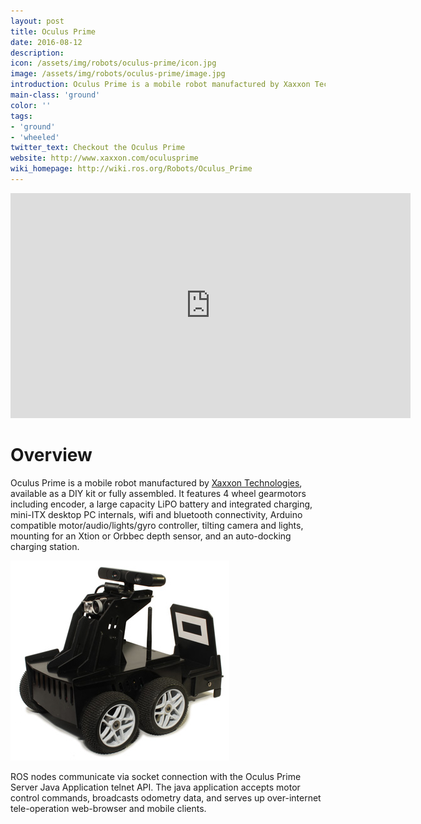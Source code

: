 ```yaml
---
layout: post
title: Oculus Prime
date: 2016-08-12
description:
icon: /assets/img/robots/oculus-prime/icon.jpg
image: /assets/img/robots/oculus-prime/image.jpg
introduction: Oculus Prime is a mobile robot manufactured by Xaxxon Technologies, available as a DIY kit or fully assembled.
main-class: 'ground'
color: ''
tags:
- 'ground'
- 'wheeled'
twitter_text: Checkout the Oculus Prime
website: http://www.xaxxon.com/oculusprime
wiki_homepage: http://wiki.ros.org/Robots/Oculus_Prime
---
```


<iframe width="640" height="360" src="https://www.youtube.com/embed/b_p2_ALsYec?rel=0" frameborder="0" allowfullscreen></iframe>

# Overview

Oculus Prime is a mobile robot manufactured by [Xaxxon Technologies](http://www.xaxxon.com/oculusprime), available as a DIY kit or fully assembled. It features 4 wheel gearmotors including encoder, a large capacity LiPO battery and integrated charging, mini-ITX desktop PC internals, wifi and bluetooth connectivity, Arduino compatible motor/audio/lights/gyro controller, tilting camera and lights, mounting for an Xtion or Orbbec depth sensor, and an auto-docking charging station.

![Oculus Prime Charging](/assets/img/robots/oculus-prime/oculusprime_charging.jpg)

ROS nodes communicate via socket connection with the Oculus Prime Server Java Application telnet API. The java application accepts motor control commands, broadcasts odometry data, and serves up over-internet tele-operation web-browser and mobile clients.
